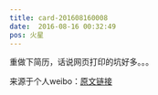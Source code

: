 ```yaml
---
title: card-201608160008
date:  2016-08-16 00:32:49
pos: 火星
---
```

重做下简历，话说网页打印的坑好多。。。 

来源于个人weibo：[原文链接](https://m.weibo.cn/status/E3JqvuHTs?mblogid=E3JqvuHTs)